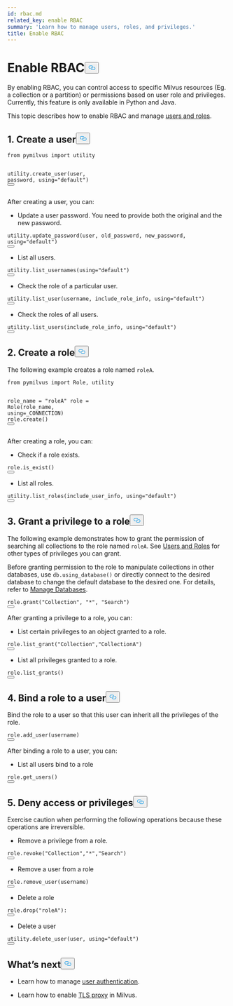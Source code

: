 ```yaml
---
id: rbac.md
related_key: enable RBAC
summary: 'Learn how to manage users, roles, and privileges.'
title: Enable RBAC
---
```

<h1 id="Enable-RBAC" class="common-anchor-header">Enable RBAC<button data-href="#Enable-RBAC" class="anchor-icon" translate="no">
      <svg translate="no"
        aria-hidden="true"
        focusable="false"
        height="20"
        version="1.1"
        viewBox="0 0 16 16"
        width="16"
      >
        <path
          fill="#0092E4"
          fill-rule="evenodd"
          d="M4 9h1v1H4c-1.5 0-3-1.69-3-3.5S2.55 3 4 3h4c1.45 0 3 1.69 3 3.5 0 1.41-.91 2.72-2 3.25V8.59c.58-.45 1-1.27 1-2.09C10 5.22 8.98 4 8 4H4c-.98 0-2 1.22-2 2.5S3 9 4 9zm9-3h-1v1h1c1 0 2 1.22 2 2.5S13.98 12 13 12H9c-.98 0-2-1.22-2-2.5 0-.83.42-1.64 1-2.09V6.25c-1.09.53-2 1.84-2 3.25C6 11.31 7.55 13 9 13h4c1.45 0 3-1.69 3-3.5S14.5 6 13 6z"
        ></path>
      </svg>
    </button></h1><p>By enabling RBAC, you can control access to specific Milvus resources (Eg. a collection or a partition) or permissions based on user role and privileges. Currently, this feature is only available in Python and Java.</p>
<p>This topic describes how to enable RBAC and manage <a href="/docs/it/users_and_roles.md">users and roles</a>.</p>
<h2 id="1-Create-a-user" class="common-anchor-header">1. Create a user<button data-href="#1-Create-a-user" class="anchor-icon" translate="no">
      <svg translate="no"
        aria-hidden="true"
        focusable="false"
        height="20"
        version="1.1"
        viewBox="0 0 16 16"
        width="16"
      >
        <path
          fill="#0092E4"
          fill-rule="evenodd"
          d="M4 9h1v1H4c-1.5 0-3-1.69-3-3.5S2.55 3 4 3h4c1.45 0 3 1.69 3 3.5 0 1.41-.91 2.72-2 3.25V8.59c.58-.45 1-1.27 1-2.09C10 5.22 8.98 4 8 4H4c-.98 0-2 1.22-2 2.5S3 9 4 9zm9-3h-1v1h1c1 0 2 1.22 2 2.5S13.98 12 13 12H9c-.98 0-2-1.22-2-2.5 0-.83.42-1.64 1-2.09V6.25c-1.09.53-2 1.84-2 3.25C6 11.31 7.55 13 9 13h4c1.45 0 3-1.69 3-3.5S14.5 6 13 6z"
        ></path>
      </svg>
    </button></h2><pre><code translate="no"><span class="hljs-keyword">from</span> pymilvus <span class="hljs-keyword">import</span> utility

utility.<span class="hljs-title function_">create_user</span>(user, password, using=<span class="hljs-string">&quot;default&quot;</span>)
<button class="copy-code-btn"></button></code></pre>
<p>After creating a user, you can:</p>
<ul>
<li>Update a user password. You need to provide both the original and the new password.</li>
</ul>
<pre><code translate="no">utility.update_password(user, old_password, new_password, <span class="hljs-keyword">using</span>=<span class="hljs-string">&quot;default&quot;</span>)
<button class="copy-code-btn"></button></code></pre>
<ul>
<li>List all users.</li>
</ul>
<pre><code translate="no">utility.list_usernames(<span class="hljs-keyword">using</span>=<span class="hljs-string">&quot;default&quot;</span>)
<button class="copy-code-btn"></button></code></pre>
<ul>
<li>Check the role of a particular user.</li>
</ul>
<pre><code translate="no">utility.list_user(username, include_role_info, <span class="hljs-keyword">using</span>=<span class="hljs-string">&quot;default&quot;</span>)
<button class="copy-code-btn"></button></code></pre>
<ul>
<li>Check the roles of all users.</li>
</ul>
<pre><code translate="no">utility.list_users(include_role_info, <span class="hljs-keyword">using</span>=<span class="hljs-string">&quot;default&quot;</span>)
<button class="copy-code-btn"></button></code></pre>
<h2 id="2-Create-a-role" class="common-anchor-header">2. Create a role<button data-href="#2-Create-a-role" class="anchor-icon" translate="no">
      <svg translate="no"
        aria-hidden="true"
        focusable="false"
        height="20"
        version="1.1"
        viewBox="0 0 16 16"
        width="16"
      >
        <path
          fill="#0092E4"
          fill-rule="evenodd"
          d="M4 9h1v1H4c-1.5 0-3-1.69-3-3.5S2.55 3 4 3h4c1.45 0 3 1.69 3 3.5 0 1.41-.91 2.72-2 3.25V8.59c.58-.45 1-1.27 1-2.09C10 5.22 8.98 4 8 4H4c-.98 0-2 1.22-2 2.5S3 9 4 9zm9-3h-1v1h1c1 0 2 1.22 2 2.5S13.98 12 13 12H9c-.98 0-2-1.22-2-2.5 0-.83.42-1.64 1-2.09V6.25c-1.09.53-2 1.84-2 3.25C6 11.31 7.55 13 9 13h4c1.45 0 3-1.69 3-3.5S14.5 6 13 6z"
        ></path>
      </svg>
    </button></h2><p>The following example creates a role named <code translate="no">roleA</code>.</p>
<pre><code translate="no"><span class="hljs-keyword">from</span> pymilvus <span class="hljs-keyword">import</span> <span class="hljs-title class_">Role</span>, utility

role_name = <span class="hljs-string">&quot;roleA&quot;</span>
role = <span class="hljs-title class_">Role</span>(role_name, using=_CONNECTION)
role.<span class="hljs-title function_">create</span>()
<button class="copy-code-btn"></button></code></pre>
<p>After creating a role, you can:</p>
<ul>
<li>Check if a role exists.</li>
</ul>
<pre><code translate="no">role.is_exist()
<button class="copy-code-btn"></button></code></pre>
<ul>
<li>List all roles.</li>
</ul>
<pre><code translate="no">utility.list_roles(include_user_info, <span class="hljs-keyword">using</span>=<span class="hljs-string">&quot;default&quot;</span>)
<button class="copy-code-btn"></button></code></pre>
<h2 id="3-Grant-a-privilege-to-a-role" class="common-anchor-header">3. Grant a privilege to a role<button data-href="#3-Grant-a-privilege-to-a-role" class="anchor-icon" translate="no">
      <svg translate="no"
        aria-hidden="true"
        focusable="false"
        height="20"
        version="1.1"
        viewBox="0 0 16 16"
        width="16"
      >
        <path
          fill="#0092E4"
          fill-rule="evenodd"
          d="M4 9h1v1H4c-1.5 0-3-1.69-3-3.5S2.55 3 4 3h4c1.45 0 3 1.69 3 3.5 0 1.41-.91 2.72-2 3.25V8.59c.58-.45 1-1.27 1-2.09C10 5.22 8.98 4 8 4H4c-.98 0-2 1.22-2 2.5S3 9 4 9zm9-3h-1v1h1c1 0 2 1.22 2 2.5S13.98 12 13 12H9c-.98 0-2-1.22-2-2.5 0-.83.42-1.64 1-2.09V6.25c-1.09.53-2 1.84-2 3.25C6 11.31 7.55 13 9 13h4c1.45 0 3-1.69 3-3.5S14.5 6 13 6z"
        ></path>
      </svg>
    </button></h2><p>The following example demonstrates how to grant the permission of searching all collections to the role named <code translate="no">roleA</code>. See <a href="/docs/it/users_and_roles.md">Users and Roles</a> for other types of privileges you can grant.</p>
<p>Before granting permission to the role to manipulate collections in other databases, use <code translate="no">db.using_database()</code> or directly connect to the desired database to change the default database to the desired one. For details, refer to <a href="/docs/it/manage_databases.md">Manage Databases</a>.</p>
<pre><code translate="no">role.<span class="hljs-title function_">grant</span>(<span class="hljs-string">&quot;Collection&quot;</span>, <span class="hljs-string">&quot;*&quot;</span>, <span class="hljs-string">&quot;Search&quot;</span>)
<button class="copy-code-btn"></button></code></pre>
<p>After granting a privilege to a role, you can:</p>
<ul>
<li>List certain privileges to an object granted to a role.</li>
</ul>
<pre><code translate="no">role.<span class="hljs-title function_">list_grant</span>(<span class="hljs-string">&quot;Collection&quot;</span>,<span class="hljs-string">&quot;CollectionA&quot;</span>)
<button class="copy-code-btn"></button></code></pre>
<ul>
<li>List all privileges granted to a role.</li>
</ul>
<pre><code translate="no">role.list_grants()
<button class="copy-code-btn"></button></code></pre>
<h2 id="4-Bind-a-role-to-a-user" class="common-anchor-header">4. Bind a role to a user<button data-href="#4-Bind-a-role-to-a-user" class="anchor-icon" translate="no">
      <svg translate="no"
        aria-hidden="true"
        focusable="false"
        height="20"
        version="1.1"
        viewBox="0 0 16 16"
        width="16"
      >
        <path
          fill="#0092E4"
          fill-rule="evenodd"
          d="M4 9h1v1H4c-1.5 0-3-1.69-3-3.5S2.55 3 4 3h4c1.45 0 3 1.69 3 3.5 0 1.41-.91 2.72-2 3.25V8.59c.58-.45 1-1.27 1-2.09C10 5.22 8.98 4 8 4H4c-.98 0-2 1.22-2 2.5S3 9 4 9zm9-3h-1v1h1c1 0 2 1.22 2 2.5S13.98 12 13 12H9c-.98 0-2-1.22-2-2.5 0-.83.42-1.64 1-2.09V6.25c-1.09.53-2 1.84-2 3.25C6 11.31 7.55 13 9 13h4c1.45 0 3-1.69 3-3.5S14.5 6 13 6z"
        ></path>
      </svg>
    </button></h2><p>Bind the role to a user so that this user can inherit all the privileges of the role.</p>
<pre><code translate="no">role.add_user(username)
<button class="copy-code-btn"></button></code></pre>
<p>After binding a role to a user, you can:</p>
<ul>
<li>List all users bind to a role</li>
</ul>
<pre><code translate="no">role.get_users()
<button class="copy-code-btn"></button></code></pre>
<h2 id="5-Deny-access-or-privileges" class="common-anchor-header">5. Deny access or privileges<button data-href="#5-Deny-access-or-privileges" class="anchor-icon" translate="no">
      <svg translate="no"
        aria-hidden="true"
        focusable="false"
        height="20"
        version="1.1"
        viewBox="0 0 16 16"
        width="16"
      >
        <path
          fill="#0092E4"
          fill-rule="evenodd"
          d="M4 9h1v1H4c-1.5 0-3-1.69-3-3.5S2.55 3 4 3h4c1.45 0 3 1.69 3 3.5 0 1.41-.91 2.72-2 3.25V8.59c.58-.45 1-1.27 1-2.09C10 5.22 8.98 4 8 4H4c-.98 0-2 1.22-2 2.5S3 9 4 9zm9-3h-1v1h1c1 0 2 1.22 2 2.5S13.98 12 13 12H9c-.98 0-2-1.22-2-2.5 0-.83.42-1.64 1-2.09V6.25c-1.09.53-2 1.84-2 3.25C6 11.31 7.55 13 9 13h4c1.45 0 3-1.69 3-3.5S14.5 6 13 6z"
        ></path>
      </svg>
    </button></h2><div class="alert caution">
<p>Exercise caution when performing the following operations because these operations are irreversible.</p>
</div>
<ul>
<li>Remove a privilege from a role.</li>
</ul>
<pre><code translate="no">role.<span class="hljs-title function_">revoke</span>(<span class="hljs-string">&quot;Collection&quot;</span>,<span class="hljs-string">&quot;*&quot;</span>,<span class="hljs-string">&quot;Search&quot;</span>)
<button class="copy-code-btn"></button></code></pre>
<ul>
<li>Remove a user from a role</li>
</ul>
<pre><code translate="no">role.remove_user(username)
<button class="copy-code-btn"></button></code></pre>
<ul>
<li>Delete a role</li>
</ul>
<pre><code translate="no">role.<span class="hljs-title function_">drop</span>(<span class="hljs-string">&quot;roleA&quot;</span>):
<button class="copy-code-btn"></button></code></pre>
<ul>
<li>Delete a user</li>
</ul>
<pre><code translate="no">utility.delete_user(user, <span class="hljs-keyword">using</span>=<span class="hljs-string">&quot;default&quot;</span>)
<button class="copy-code-btn"></button></code></pre>
<h2 id="Whats-next" class="common-anchor-header">What’s next<button data-href="#Whats-next" class="anchor-icon" translate="no">
      <svg translate="no"
        aria-hidden="true"
        focusable="false"
        height="20"
        version="1.1"
        viewBox="0 0 16 16"
        width="16"
      >
        <path
          fill="#0092E4"
          fill-rule="evenodd"
          d="M4 9h1v1H4c-1.5 0-3-1.69-3-3.5S2.55 3 4 3h4c1.45 0 3 1.69 3 3.5 0 1.41-.91 2.72-2 3.25V8.59c.58-.45 1-1.27 1-2.09C10 5.22 8.98 4 8 4H4c-.98 0-2 1.22-2 2.5S3 9 4 9zm9-3h-1v1h1c1 0 2 1.22 2 2.5S13.98 12 13 12H9c-.98 0-2-1.22-2-2.5 0-.83.42-1.64 1-2.09V6.25c-1.09.53-2 1.84-2 3.25C6 11.31 7.55 13 9 13h4c1.45 0 3-1.69 3-3.5S14.5 6 13 6z"
        ></path>
      </svg>
    </button></h2><ul>
<li><p>Learn how to manage <a href="/docs/it/authenticate.md">user authentication</a>.</p></li>
<li><p>Learn how to enable <a href="/docs/it/tls.md">TLS proxy</a> in Milvus.</p></li>
</ul>
